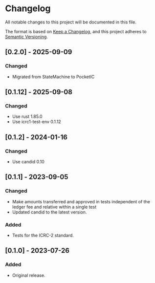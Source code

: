 # Changelog
All notable changes to this project will be documented in this file.

The format is based on [Keep a Changelog](https://keepachangelog.com/en/1.0.0/),
and this project adheres to [Semantic Versioning](https://semver.org/spec/v2.0.0.html).

## [0.2.0] - 2025-09-09
### Changed
- Migrated from StateMachine to PocketIC

## [0.1.12] - 2025-09-08
### Changed
- Use rust 1.85.0
- Use icrc1-test-env 0.1.12

## [0.1.2] - 2024-01-16
### Changed
- Use candid 0.10

## [0.1.1] - 2023-09-05
### Changed
- Make amounts transferred and approved in tests independent of the ledger fee and relative within a single test
- Updated candid to the latest version.
### Added
- Tests for the ICRC-2 standard.

## [0.1.0] - 2023-07-26
### Added
- Original release.
